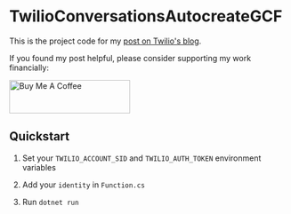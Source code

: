 # TwilioConversationsAutocreateGCF

This is the project code for my [post on Twilio's blog](https://www.twilio.com/blog/add-users-messages-to-new-twilio-conversation-with-google-cloud-functions-and-csharp).

If you found my post helpful, please consider supporting my work financially:

<a href="https://www.buymeacoffee.com/zachsnoek" target="_blank"><img src="https://cdn.buymeacoffee.com/buttons/v2/default-violet.png" alt="Buy Me A Coffee" style="height: 60px !important;width: 217px !important;" ></a>

## Quickstart

1. Set your `TWILIO_ACCOUNT_SID` and `TWILIO_AUTH_TOKEN` environment variables

2. Add your `identity` in `Function.cs`

3. Run `dotnet run`
